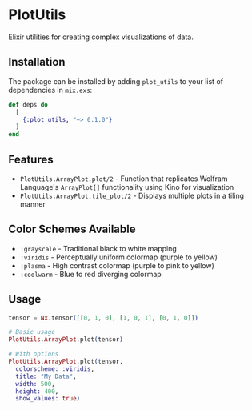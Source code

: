 # PlotUtils

Elixir utilities for creating complex visualizations of data.

## Installation

The package can be installed by adding `plot_utils` to your list of dependencies in `mix.exs`:

```elixir
def deps do
  [
    {:plot_utils, "~> 0.1.0"}
  ]
end
```

## Features

* `PlotUtils.ArrayPlot.plot/2` - Function that replicates Wolfram Language's `ArrayPlot[]` functionality using Kino for visualization
* `PlotUtils.ArrayPlot.tile_plot/2` - Displays multiple plots in a tiling manner

## Color Schemes Available

* `:grayscale` - Traditional black to white mapping
* `:viridis` - Perceptually uniform colormap (purple to yellow)
* `:plasma` - High contrast colormap (purple to pink to yellow)
* `:coolwarm` - Blue to red diverging colormap

## Usage

```elixir
tensor = Nx.tensor([[0, 1, 0], [1, 0, 1], [0, 1, 0]])

# Basic usage
PlotUtils.ArrayPlot.plot(tensor)

# With options
PlotUtils.ArrayPlot.plot(tensor, 
  colorscheme: :viridis, 
  title: "My Data", 
  width: 500, 
  height: 400,
  show_values: true)
```